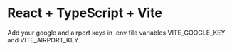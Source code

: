 # React + TypeScript + Vite

Add your google and airport keys in .env file variables VITE_GOOGLE_KEY and VITE_AIRPORT_KEY.
